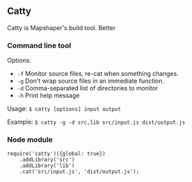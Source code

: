 ## Catty ##

Catty is Mapshaper's build tool. Better

### Command line tool ###

Options:
- `-f` Monitor source files, re-cat when something changes.
- `-g` Don't wrap source files in an immediate function.
- `-d` Comma-separated list of directories to monitor
- `-h` Print help message

Usage: `$ catty [options] input output`

Example: `$ catty -g -d src,lib src/input.js dist/output.js`

### Node module ###

```
require('catty')({global: true})
	.addLibrary('src')
	.addLibrary('lib')
	.cat('src/input.js', 'dist/output.js');
```
